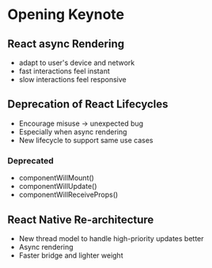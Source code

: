 # Opening Keynote

## React async Rendering
- adapt to user's device and network
- fast interactions feel instant
- slow interactions feel responsive

## Deprecation of React Lifecycles
- Encourage misuse -> unexpected bug
- Especially when async rendering
- New lifecycle to support same use cases
### Deprecated
- componentWillMount()
- componentWillUpdate()
- componentWillReceiveProps()

## React Native Re-architecture
- New thread model to handle high-priority updates better
- Async rendering
- Faster bridge and lighter weight
